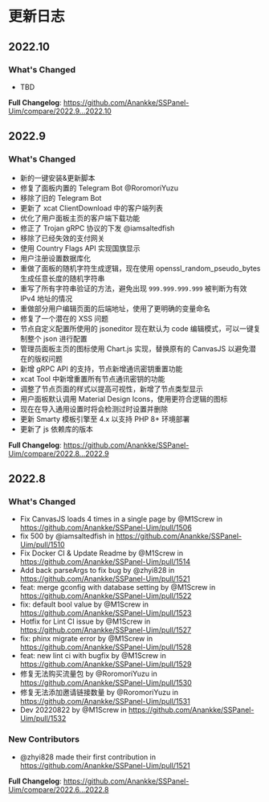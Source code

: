# 更新日志

## 2022.10

### What's Changed
* TBD

**Full Changelog**: https://github.com/Anankke/SSPanel-Uim/compare/2022.9...2022.10

## 2022.9

### What's Changed
* 新的一键安装&更新脚本
* 修复了面板内置的 Telegram Bot @RoromoriYuzu
* 移除了旧的 Telegram Bot
* 更新了 xcat ClientDownload 中的客户端列表
* 优化了用户面板主页的客户端下载功能
* 修正了 Trojan gRPC 协议的下发 @iamsaltedfish
* 移除了已经失效的支付网关
* 使用 Country Flags API 实现国旗显示
* 用户注册设置数据库化
* 重做了面板的随机字符生成逻辑，现在使用 openssl_random_pseudo_bytes 生成任意长度的随机字符串
* 重写了所有字符串验证的方法，避免出现 `999.999.999.999` 被判断为有效 IPv4 地址的情况
* 重做部分用户编辑页面的后端地址，使用了更明确的变量命名
* 修复了一个潜在的 XSS 问题
* 节点自定义配置所使用的 jsoneditor 现在默认为 code 编辑模式，可以一键复制整个 json 进行配置
* 管理员面板主页的图标使用 Chart.js 实现，替换原有的 CanvasJS 以避免潜在的版权问题
* 新增 gRPC API 的支持，节点新增通讯密钥重置功能
* xcat Tool 中新增重置所有节点通讯密钥的功能
* 调整了节点页面的样式以提高可视性，新增了节点类型显示
* 用户面板默认调用 Material Design Icons，使用更符合逻辑的图标
* 现在在导入通用设置时将会检测过时设置并删除
* 更新 Smarty 模板引擎至 4.x 以支持 PHP 8+ 环境部署
* 更新了 js 依赖库的版本 

**Full Changelog**: https://github.com/Anankke/SSPanel-Uim/compare/2022.8...2022.9

## 2022.8

### What's Changed
* Fix CanvasJS loads 4 times in a single page by @M1Screw in https://github.com/Anankke/SSPanel-Uim/pull/1506
* fix 500 by @iamsaltedfish in https://github.com/Anankke/SSPanel-Uim/pull/1510
* Fix Docker CI & Update Readme by @M1Screw in https://github.com/Anankke/SSPanel-Uim/pull/1514
* Add back parseArgs to fix bug by @zhyi828 in https://github.com/Anankke/SSPanel-Uim/pull/1521
* feat: merge gconfig with database setting by @M1Screw in https://github.com/Anankke/SSPanel-Uim/pull/1522
* fix: default bool value by @M1Screw in https://github.com/Anankke/SSPanel-Uim/pull/1523
* Hotfix for Lint CI issue by @M1Screw in https://github.com/Anankke/SSPanel-Uim/pull/1527
* fix: phinx migrate error by @M1Screw in https://github.com/Anankke/SSPanel-Uim/pull/1528
* feat: new lint ci with bugfix by @M1Screw in https://github.com/Anankke/SSPanel-Uim/pull/1529
* 修复无法购买流量包 by @RoromoriYuzu in https://github.com/Anankke/SSPanel-Uim/pull/1530
* 修复无法添加邀请链接数量 by @RoromoriYuzu in https://github.com/Anankke/SSPanel-Uim/pull/1531
* Dev 20220822 by @M1Screw in https://github.com/Anankke/SSPanel-Uim/pull/1532

### New Contributors
* @zhyi828 made their first contribution in https://github.com/Anankke/SSPanel-Uim/pull/1521

**Full Changelog**: https://github.com/Anankke/SSPanel-Uim/compare/2022.6...2022.8
